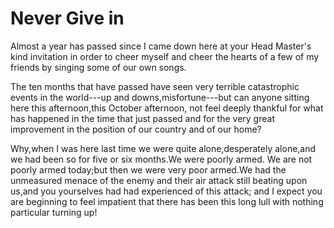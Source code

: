 # Never Give in

Almost a year has passed since I came down here at your Head Master's kind invitation in order to cheer myself and cheer the hearts of a few of my friends by singing some of our own songs.

The ten months that have passed have seen very terrible catastrophic events in the world---up and downs,misfortune---but can anyone sitting here this afternoon,this October afternoon, not feel deeply thankful for what has happened in the time that just passed and for the very great improvement in the position of our country and of our home?

Why,when I was here last time we were quite alone,desperately alone,and we had been so for five or six months.We were poorly armed. We are not poorly armed today;but then we were very poor armed.We had the unmeasured menace of the enemy and their air attack still beating upon us,and you yourselves had had experienced of this attack; and I expect you are beginning to feel impatient that there has been this long lull with nothing particular turning up!
